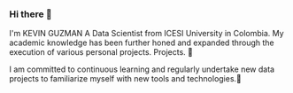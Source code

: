 ### Hi there 👋

I'm KEVIN GUZMAN
A Data Scientist from ICESI University in Colombia. My academic knowledge has been further honed and expanded through the execution of various personal projects.
Projects. 🤩

I am committed to continuous learning and regularly undertake new data projects to familiarize myself with new tools and technologies.🚀
